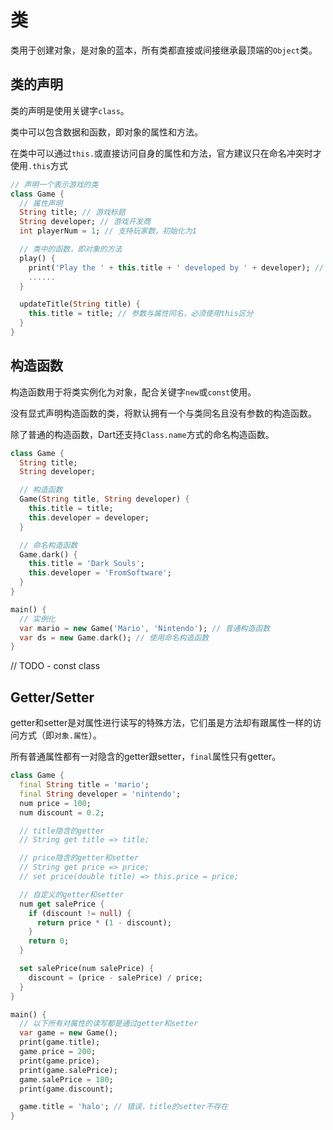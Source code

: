 # 类

类用于创建对象，是对象的蓝本，所有类都直接或间接继承最顶端的`Object`类。

## 类的声明

类的声明是使用关键字`class`。

类中可以包含数据和函数，即对象的属性和方法。

在类中可以通过`this.`或直接访问自身的属性和方法，官方建议只在命名冲突时才使用`.this`方式

```dart
// 声明一个表示游戏的类
class Game {
  // 属性声明
  String title; // 游戏标题
  String developer; // 游戏开发商
  int playerNum = 1; // 支持玩家数，初始化为1

  // 类中的函数，即对象的方法
  play() {
    print('Play the ' + this.title + ' developed by ' + developer); // 通过this或直接访问属性
    ......
  }

  updateTitle(String title) {
    this.title = title; // 参数与属性同名，必须使用this区分
  }
}
```

## 构造函数

构造函数用于将类实例化为对象，配合关键字`new`或`const`使用。

没有显式声明构造函数的类，将默认拥有一个与类同名且没有参数的构造函数。

除了普通的构造函数，Dart还支持`Class.name`方式的命名构造函数。

```dart
class Game {
  String title;
  String developer;

  // 构造函数
  Game(String title, String developer) {
    this.title = title;
    this.developer = developer;
  }

  // 命名构造函数
  Game.dark() {
    this.title = 'Dark Souls';
    this.developer = 'FromSoftware';
  }
}

main() {
  // 实例化
  var mario = new Game('Mario', 'Nintendo'); // 普通构造函数
  var ds = new Game.dark(); // 使用命名构造函数
}
```

// TODO - const class

## Getter/Setter

getter和setter是对属性进行读写的特殊方法，它们虽是方法却有跟属性一样的访问方式（即`对象.属性`）。

所有普通属性都有一对隐含的getter跟setter，`final`属性只有getter。

```dart
class Game {
  final String title = 'mario';
  final String developer = 'nintendo';
  num price = 100;
  num discount = 0.2;

  // title隐含的getter
  // String get title => title;

  // price隐含的getter和setter
  // String get price => price;
  // set price(double title) => this.price = price;

  // 自定义的getter和setter
  num get salePrice {
    if (discount != null) {
      return price * (1 - discount);
    }
    return 0;
  }

  set salePrice(num salePrice) {
    discount = (price - salePrice) / price;
  }
}

main() {
  // 以下所有对属性的读写都是通过getter和setter
  var game = new Game();
  print(game.title);
  game.price = 200;
  print(game.price);
  print(game.salePrice);
  game.salePrice = 180;
  print(game.discount);

  game.title = 'halo'; // 错误，title的setter不存在
}
```



